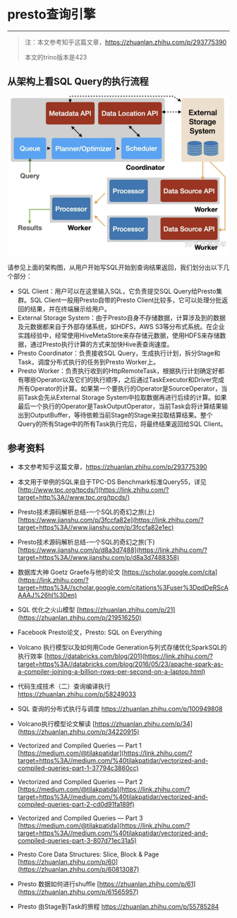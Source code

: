 # presto查询引擎

---



> 注：本文参考知乎这篇文章，https://zhuanlan.zhihu.com/p/293775390
>
> 本文的trino版本是423

## 从架构上看SQL Query的执行流程

![Snipaste_2023-08-21_16-55-53.png](../../img/Snipaste_2023-08-21_16-55-53.png)

请参见上面的架构图，从用户开始写SQL开始到查询结果返回，我们划分出以下几个部分：

- SQL Client：用户可以在这里输入SQL，它负责提交SQL Query给Presto集群。SQL Client一般用Presto自带的Presto Client比较多，它可以处理分批返回的结果，并在终端展示给用户。
- External Storage System：由于Presto自身不存储数据，计算涉及到的数据及元数据都来自于外部存储系统，如HDFS，AWS S3等分布式系统。在企业实践经验中，经常使用HiveMetaStore来存存储元数据，使用HDFS来存储数据，通过Presto执行计算的方式来加快Hive表查询速度。
- Presto Coordinator：负责接收SQL Query，生成执行计划，拆分Stage和Task，调度分布式执行的任务到Presto Worker上。
- Presto Worker：负责执行收到的HttpRemoteTask，根据执行计划确定好都有哪些Operator以及它们的执行顺序，之后通过TaskExecutor和Driver完成所有Operator的计算。如果第一个要执行的Operator是SourceOperator，当前Task会先从External Storage System中拉取数据再进行后续的计算。如果最后一个执行的Operator是TaskOutputOperator，当前Task会将计算结果输出到OutputBuffer，等待依赖当前Stage的Stage来拉取结算结果。整个Query的所有Stage中的所有Task执行完后，将最终结果返回给SQL Client。















## 参考资料

- 本文参考知乎这篇文章，https://zhuanlan.zhihu.com/p/293775390

- 本文用于举例的SQL来自于TPC-DS Benchmark标准Query55，详见 [http://www.tpc.org/tpcds/](https://link.zhihu.com/?target=http%3A//www.tpc.org/tpcds/)

- Presto技术源码解析总结-一个SQL的奇幻之旅(上) [https://www.jianshu.com/p/3fccfa82e](https://link.zhihu.com/?target=https%3A//www.jianshu.com/p/3fccfa82e1ec)

- Presto技术源码解析总结-一个SQL的奇幻之旅(下) [https://www.jianshu.com/p/d8a3d7488](https://link.zhihu.com/?target=https%3A//www.jianshu.com/p/d8a3d7488358)

- 数据库大神 Goetz Graefe与他的论文 [https://scholar.google.com/cita](https://link.zhihu.com/?target=https%3A//scholar.google.com/citations%3Fuser%3DpdDeRScAAAAJ%26hl%3Den)

- SQL 优化之火山模型 [https://zhuanlan.zhihu.com/p/21](https://zhuanlan.zhihu.com/p/219516250)

- Facebook Presto论文，Presto: SQL on Everything

- Volcano 执行模型以及如何用Code Generation与列式存储优化SparkSQL的执行效率 [https://databricks.com/blog/201](https://link.zhihu.com/?target=https%3A//databricks.com/blog/2016/05/23/apache-spark-as-a-compiler-joining-a-billion-rows-per-second-on-a-laptop.html)

- 代码生成技术（二）查询编译执行 https://zhuanlan.zhihu.com/p/58249033

- SQL 查询的分布式执行与调度 https://zhuanlan.zhihu.com/p/100949808

- Volcano执行模型论文解读 [https://zhuanlan.zhihu.com/p/34](https://zhuanlan.zhihu.com/p/34220915)

- Vectorized and Compiled Queries — Part 1 [https://medium.com/@tilakpatidar](https://link.zhihu.com/?target=https%3A//medium.com/%40tilakpatidar/vectorized-and-compiled-queries-part-1-37794c3860cc)

- Vectorized and Compiled Queries — Part 2 [https://medium.com/@tilakpatida](https://link.zhihu.com/?target=https%3A//medium.com/%40tilakpatidar/vectorized-and-compiled-queries-part-2-cd0d91fa189f)

- Vectorized and Compiled Queries — Part 3 [https://medium.com/@tilakpatida](https://link.zhihu.com/?target=https%3A//medium.com/%40tilakpatidar/vectorized-and-compiled-queries-part-3-807d71ec31a5)

- Presto Core Data Structures: Slice, Block & Page [https://zhuanlan.zhihu.com/p/60](https://zhuanlan.zhihu.com/p/60813087)

- Presto 数据如何进行shuffle [https://zhuanlan.zhihu.com/p/61](https://zhuanlan.zhihu.com/p/61565957)

- Presto 由Stage到Task的旅程 https://zhuanlan.zhihu.com/p/55785284

  